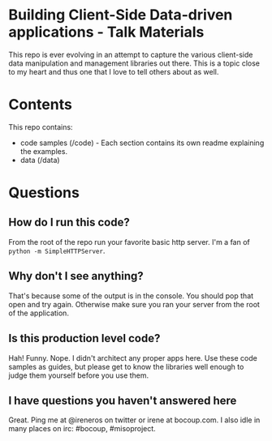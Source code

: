 Building Client-Side Data-driven applications - Talk Materials
=====================

This repo is ever evolving in an attempt to capture the various client-side data manipulation and management libraries out there. This is a topic close to my heart and thus one that I love to tell others about as well.

# Contents

This repo contains:

* code samples (/code) - Each section contains its own readme explaining the examples.
* data (/data) 

# Questions

## How do I run this code?

From the root of the repo run your favorite basic http server.
I'm a fan of `python -m SimpleHTTPServer`.

## Why don't I see anything?

That's because some of the output is in the console. 
You should pop that open and try again. Otherwise make sure you ran your server from
the root of the application.

## Is this production level code?

Hah! Funny. Nope. I didn't architect any proper apps here. Use these code samples as guides, but please get to know the libraries well enough to judge them yourself before you use them.

## I have questions you haven't answered here

Great. Ping me at @ireneros on twitter or irene at bocoup.com.
I also idle in many places on irc: #bocoup, #misoproject.